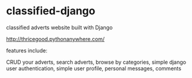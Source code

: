 # classified-django
classified adverts website built with Django


http://thricegood.pythonanywhere.com/


features include:

CRUD your adverts,
search adverts,
browse by categories,
simple django user authentication,
simple user profile,
personal messages,
comments

